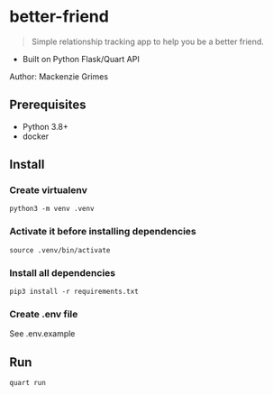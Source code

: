 # better-friend
> Simple relationship tracking app to help you be a better friend.

- Built on Python Flask/Quart API

Author: Mackenzie Grimes

## Prerequisites
- Python 3.8+
- docker

## Install
### Create virtualenv
```
python3 -m venv .venv
```

### Activate it before installing dependencies
```
source .venv/bin/activate
```

### Install all dependencies
```
pip3 install -r requirements.txt
```

### Create .env file
See .env.example

## Run
```
quart run
```


